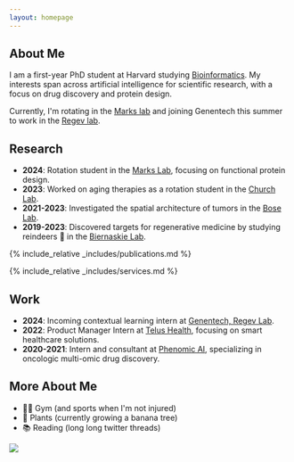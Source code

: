 ```yaml
---
layout: homepage
---
```


## About Me

I am a first-year PhD student at Harvard studying [Bioinformatics](https://dbmi.hms.harvard.edu/education/phd-program/big-phd-track). My interests span across artificial intelligence for scientific research, with a focus on drug discovery and protein design.

Currently, I'm rotating in the [Marks lab](https://www.deboramarkslab.com) and joining Genentech this summer to work in the [Regev lab](https://www.gene.com/scientists/our-scientists/aviv-regev).

## Research

- **2024**: Rotation student in the [Marks Lab](https://www.deboramarkslab.com), focusing on functional protein design.
- **2023**: Worked on aging therapies as a rotation student in the [Church Lab](https://churchlab.hms.harvard.edu).
- **2021-2023**: Investigated the spatial architecture of tumors in the [Bose Lab](https://cumming.ucalgary.ca/departments/bmb/profiles/dr-pinaki-bose).
- **2019-2023**: Discovered targets for regenerative medicine by studying reindeers 🦌 in the [Biernaskie Lab](https://vet.ucalgary.ca/labs/biernaskie/home?utm_source=biernaskie&utm_medium=redirect&utm_campaign=redirect).

{% include_relative _includes/publications.md %}

{% include_relative _includes/services.md %}

## Work

- **2024**: Incoming contextual learning intern at [Genentech, Regev Lab](https://www.gene.com/scientists/our-scientists/aviv-regev).
- **2022**: Product Manager Intern at [Telus Health](https://www.telus.com/en/business/medium-large/enterprise-solutions/internet-of-things), focusing on smart healthcare solutions.
- **2020-2021**: Intern and consultant at [Phenomic AI](https://phenomic.ai), specializing in oncologic multi-omic drug discovery.

## More About Me

- 🏋️‍♂️ Gym (and sports when I'm not injured)
- 🌱 Plants (currently growing a banana tree)
- 📚 Reading (long long twitter threads)



<a href='https://clustrmaps.com/site/1bypn'  title='Visit tracker'><img src='//clustrmaps.com/map_v2.png?cl=9c9c9c&w=400&t=tt&d=ZE1Dicf7u6Te5xHdhiTQCK3YsUnqBCBznz3HMV85_WU&co=c4e6ff&ct=000000'/></a>

